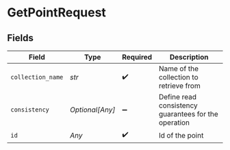 # GetPointRequest


## Fields

| Field                                                | Type                                                 | Required                                             | Description                                          |
| ---------------------------------------------------- | ---------------------------------------------------- | ---------------------------------------------------- | ---------------------------------------------------- |
| `collection_name`                                    | *str*                                                | :heavy_check_mark:                                   | Name of the collection to retrieve from              |
| `consistency`                                        | *Optional[Any]*                                      | :heavy_minus_sign:                                   | Define read consistency guarantees for the operation |
| `id`                                                 | *Any*                                                | :heavy_check_mark:                                   | Id of the point                                      |
